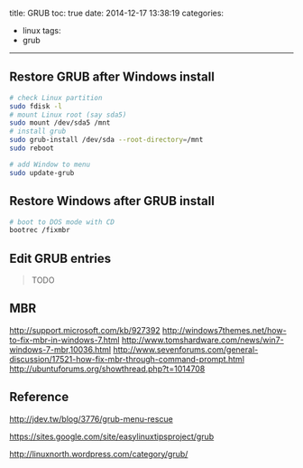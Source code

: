 title: GRUB
toc: true
date: 2014-12-17 13:38:19
categories:
- linux
tags:
- grub
---

## Restore GRUB after Windows install

```bash
# check Linux partition
sudo fdisk -l
# mount Linux root (say sda5)
sudo mount /dev/sda5 /mnt
# install grub
sudo grub-install /dev/sda --root-directory=/mnt
sudo reboot

# add Window to menu
sudo update-grub
```

## Restore Windows after GRUB install

```bash
# boot to DOS mode with CD
bootrec /fixmbr
```
## Edit GRUB entries

> TODO

## MBR

http://support.microsoft.com/kb/927392
http://windows7themes.net/how-to-fix-mbr-in-windows-7.html
http://www.tomshardware.com/news/win7-windows-7-mbr,10036.html
http://www.sevenforums.com/general-discussion/17521-how-fix-mbr-through-command-prompt.html
http://ubuntuforums.org/showthread.php?t=1014708

## Reference

http://jdev.tw/blog/3776/grub-menu-rescue

https://sites.google.com/site/easylinuxtipsproject/grub

http://linuxnorth.wordpress.com/category/grub/

